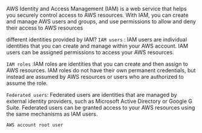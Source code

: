 AWS Identity and Access Management (IAM) is a web service that helps you securely
control access to AWS resources. With IAM, you can create and manage AWS users and
groups, and use permissions to allow and deny their access to AWS resources


different identities provided by IAM?
    `IAM users` : IAM users are individual identities that you can create and manage within
your AWS account. IAM users can be assigned permissions to access your AWS
resources.

`IAM roles` :IAM roles are identities that you can create and then assign to AWS
resources. IAM roles do not have their own permanent credentials, but instead are
assumed by AWS resources or users who are authorized to assume the role.

`Federated users`: Federated users are identities that are managed by external identity
providers, such as Microsoft Active Directory or Google G Suite. Federated users can
be granted access to your AWS resources using the same mechanisms as IAM users.

`AWS account root user`